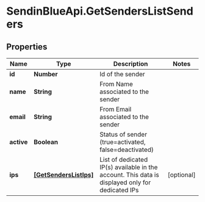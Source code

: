 # SendinBlueApi.GetSendersListSenders

## Properties
Name | Type | Description | Notes
------------ | ------------- | ------------- | -------------
**id** | **Number** | Id of the sender | 
**name** | **String** | From Name associated to the sender | 
**email** | **String** | From Email associated to the sender | 
**active** | **Boolean** | Status of sender (true&#x3D;activated, false&#x3D;deactivated) | 
**ips** | [**[GetSendersListIps]**](GetSendersListIps.md) | List of dedicated IP(s) available in the account. This data is displayed only for dedicated IPs | [optional] 


